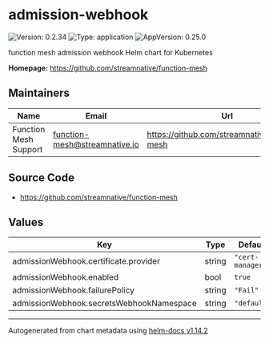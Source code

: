 # admission-webhook

![Version: 0.2.34](https://img.shields.io/badge/Version-0.2.34-informational?style=flat-square) ![Type: application](https://img.shields.io/badge/Type-application-informational?style=flat-square) ![AppVersion: 0.25.0](https://img.shields.io/badge/AppVersion-0.25.0-informational?style=flat-square)

function mesh admission webhook Helm chart for Kubernetes

**Homepage:** <https://github.com/streamnative/function-mesh>

## Maintainers

| Name | Email | Url |
| ---- | ------ | --- |
| Function Mesh Support | <function-mesh@streamnative.io> | <https://github.com/streamnative/function-mesh> |

## Source Code

* <https://github.com/streamnative/function-mesh>

## Values

| Key | Type | Default | Description |
|-----|------|---------|-------------|
| admissionWebhook.certificate.provider | string | `"cert-manager"` |  |
| admissionWebhook.enabled | bool | `true` |  |
| admissionWebhook.failurePolicy | string | `"Fail"` |  |
| admissionWebhook.secretsWebhookNamespace | string | `"default"` |  |

----------------------------------------------
Autogenerated from chart metadata using [helm-docs v1.14.2](https://github.com/norwoodj/helm-docs/releases/v1.14.2)
